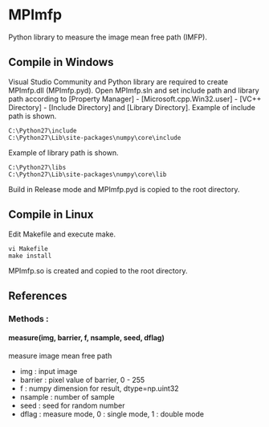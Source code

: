 # MPImfp
Python library to measure the image mean free path (IMFP).

## Compile in Windows
Visual Studio Community and Python library are required to create MPImfp.dll (MPImfp.pyd).
Open MPImfp.sln and set include path and library path according to [Property Manager] - [Microsoft.cpp.Win32.user] - [VC++ Directory] - [Include Directory] and [Library Directory].
Example of include path is shown.

    C:\Python27\include
    C:\Python27\Lib\site-packages\numpy\core\include

Example of library path is shown.

    C:\Python27\libs
    C:\Python27\Lib\site-packages\numpy\core\lib

Build in Release mode and MPImfp.pyd is copied to the root directory.

## Compile in Linux
Edit Makefile and execute make.

    vi Makefile
    make install

MPImfp.so is created and copied to the root directory.

## References
### Methods :
#### measure(img, barrier, f, nsample, seed, dflag)
measure image mean free path
+ img : input image
+ barrier : pixel value of barrier, 0 - 255
+ f : numpy dimension for result, dtype=np.uint32
+ nsample : number of sample
+ seed : seed for random number
+ dflag : measure mode, 0 : single mode, 1 : double mode
